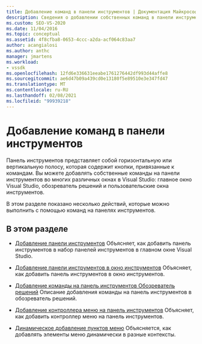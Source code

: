 ```yaml
---
title: Добавление команд в панели инструментов | Документация Майкрософт
description: Сведения о добавлении собственных команд в панели инструментов в Windows в Visual Studio, включая главное окно, обозреватель решений и пользовательские окна инструментов.
ms.custom: SEO-VS-2020
ms.date: 11/04/2016
ms.topic: conceptual
ms.assetid: 4f8cfba8-0653-4ccc-a2da-acf064c83aa7
author: acangialosi
ms.author: anthc
manager: jmartens
ms.workload:
- vssdk
ms.openlocfilehash: 12fd6e336631eeabe1761276442df993d44affe8
ms.sourcegitcommit: ae6d47b09a439cd0e13180f5e89510e3e347fd47
ms.translationtype: MT
ms.contentlocale: ru-RU
ms.lasthandoff: 02/08/2021
ms.locfileid: "99939218"
---
```

# <a name="add-commands-to-toolbars"></a>Добавление команд в панели инструментов
Панель инструментов представляет собой горизонтальную или вертикальную полосу, которая содержит кнопки, привязанные к командам. Вы можете добавлять собственные команды на панели инструментов во многих различных окнах в Visual Studio: главное окно Visual Studio, обозреватель решений и пользовательские окна инструментов.

 В этом разделе показано несколько действий, которые можно выполнить с помощью команд на панелях инструментов.

## <a name="in-this-section"></a>В этом разделе
- [Добавление панели инструментов](../extensibility/adding-a-toolbar.md) Объясняет, как добавить панель инструментов в набор панелей инструментов в главном окне Visual Studio.

- [Добавление панели инструментов в окно инструментов](../extensibility/adding-a-toolbar-to-a-tool-window.md) Объясняет, как добавить панель инструментов в окно инструментов.

- [Добавление команды на панель инструментов Обозреватель решений](../extensibility/adding-a-command-to-the-solution-explorer-toolbar.md) Описание добавления команды на панель инструментов в обозреватель решений.

- [Добавление контроллера меню на панель инструментов](../extensibility/adding-a-menu-controller-to-a-toolbar.md) Объясняет, как добавить контроллер меню на панель инструментов.

- [Динамическое добавление пунктов меню](../extensibility/dynamically-adding-menu-items.md) Объясняется, как добавлять элементы меню динамически в разные контексты.
